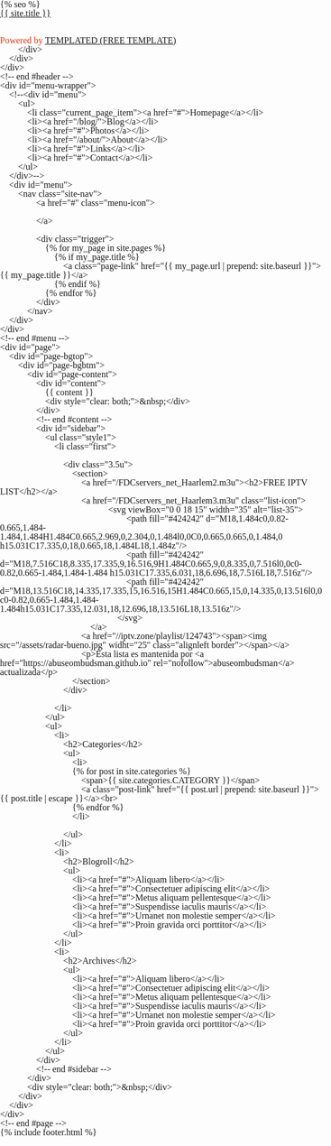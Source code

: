 <!DOCTYPE HTML>
<!--
Design by TEMPLATED
http://templated.co
Released for free under the Creative Commons Attribution License

Name       : Embodied
Description: A two-column, fixed-width design with dark color scheme.
Version    : 1.0
Released   : 20120108

-->
<html xmlns="http://www.w3.org/1999/xhtml">
<head>
<meta name="keywords" content="" />
<meta name="description" content="" />
<meta http-equiv="content-type" content="text/html; charset=utf-8" />
<title>{% if page.title %}{{ page.title | escape }}{% else %}{{ site.title | escape }}{% endif %}</title>
<link rel="stylesheet" href="//maxcdn.bootstrapcdn.com/font-awesome/4.5.0/css/font-awesome.min.css">
<link rel="stylesheet" href="/css/bootstrap.min.css">
<link href="http://fonts.googleapis.com/css?family=Oswald" rel="stylesheet" type="text/css" />
<link href='http://fonts.googleapis.com/css?family=Arvo' rel='stylesheet' type='text/css' />
<link href="/css/style.css" rel="stylesheet" type="text/css" media="screen" />
<link rel="shortcut icon" href="/favicon.ico">
<link rel="icon" href="/favicon.ico">
<style type="text/css">html,body,div,span,applet,object,iframe,h1,h2,h3,h4,h5,h6,p,blockquote,pre,a,abbr,acronym,address,big,cite,code,del,dfn,em,img,ins,kbd,q,s,samp,small,strike,strong,sub,sup,tt,var,b,u,i,center,dl,dt,dd,ol,ul,li,fieldset,form,label,legend,table,caption,tbody,tfoot,thead,tr,th,td,article,aside,canvas,details,embed,figure,figcaption,footer,header,hgroup,menu,nav,output,ruby,section,summary,time,mark,audio,video{margin:0;padding:0;border:0;font-size:100%;font:inherit;vertical-align:baseline}article,aside,details,figcaption,figure,footer,header,hgroup,menu,nav,section{display:block}body{line-height:1}ol,ul{list-style:none}blockquote,q{quotes:none}blockquote:before,blockquote:after,q:before,q:after{content:'';content:none}table{border-collapse:collapse;border-spacing:0}body{-webkit-text-size-adjust:none}
</style>
<style type="text/css">.row>*{float:left;-moz-box-sizing:border-box;-webkit-box-sizing:border-box;box-sizing:border-box}.row:after{content:'';display:block;clear:both;height:0}.row:first-child>*{padding-top:0!important}
</style>
<style type="text/css">*,*:before,*:after{-moz-box-sizing:border-box;-webkit-box-sizing:border-box;box-sizing:border-box}
</style>
<style type="text/css">.\31 2u{width:100%}.\31 1u{width:91.6666666667%}.\31 0u{width:83.3333333333%}.\39 u{width:75%}.\38 u{width:66.6666666667%}.\37 u{width:58.3333333333%}.\36 u{width:50%}.\35 u{width:41.6666666667%}.\34 u{width:33.3333333333%}.\33 u{width:25%}.\32 u{width:16.6666666667%}.\31 u{width:8.3333333333%}.\-11u{margin-left:91.6666666667%}.\-10u{margin-left:83.3333333333%}.\-9u{margin-left:75%}.\-8u{margin-left:66.6666666667%}.\-7u{margin-left:58.3333333333%}.\-6u{margin-left:50%}.\-5u{margin-left:41.6666666667%}.\-4u{margin-left:33.3333333333%}.\-3u{margin-left:25%}.\-2u{margin-left:16.6666666667%}.\-1u{margin-left:8.3333333333%}
</style>
<script>
  (function(i,s,o,g,r,a,m){i['GoogleAnalyticsObject']=r;i[r]=i[r]||function(){
  (i[r].q=i[r].q||[]).push(arguments)},i[r].l=1*new Date();a=s.createElement(o),
  m=s.getElementsByTagName(o)[0];a.async=1;a.src=g;m.parentNode.insertBefore(a,m)
  })(window,document,'script','https://www.google-analytics.com/analytics.js','ga');

  ga('create', 'UA-82481551-3', 'auto');
  ga('send', 'pageview');

</script>
{% seo %}
</head>
<body>
<div id="wrapper">
	<div id="header-wrapper">
		<div id="header">
			<div id="logo">
				<h1><a class="site-title" href="{{ site.baseurl }}/">{{ site.title }}</a></h1>
				<br><br><p><span style="color: #E2340F">Powered by </span><a href="http://templated.co" rel="nofollow">TEMPLATED (FREE TEMPLATE)</a></p>
				
			</div>
		</div>
	</div>
	<!-- end #header -->
	<div id="menu-wrapper">
		<!--<div id="menu">
			<ul>
				<li class="current_page_item"><a href="#">Homepage</a></li>
				<li><a href="/blog/">Blog</a></li>
				<li><a href="#">Photos</a></li>
				<li><a href="/about/">About</a></li>
				<li><a href="#">Links</a></li>
				<li><a href="#">Contact</a></li>
			</ul>
		</div>-->
		<div id="menu">
			<nav class="site-nav">
      				<a href="#" class="menu-icon">
        			
      				</a>
				
      				<div class="trigger">
        				{% for my_page in site.pages %}
          					{% if my_page.title %}
          						<a class="page-link" href="{{ my_page.url | prepend: site.baseurl }}">{{ my_page.title }}</a>
          					{% endif %}
        				{% endfor %}
      				</div>
    			</nav>
		</div>
	</div>
	<!-- end #menu -->
	<div id="page">
		<div id="page-bgtop">
			<div id="page-bgbtm">
				<div id="page-content">
					<div id="content">
						{{ content }}
						<div style="clear: both;">&nbsp;</div>
					</div>
					<!-- end #content -->
					<div id="sidebar">
						<ul class="style1">
							<li class="first">	

								<div class="3.5u">
									<section>
										<a href="/FDCservers_net_Haarlem2.m3u"><h2>FREE IPTV LIST</h2></a>
										<a href="/FDCservers_net_Haarlem3.m3u" class="list-icon">
													<svg viewBox="0 0 18 15" width="35" alt="list-35">
          													<path fill="#424242" d="M18,1.484c0,0.82-0.665,1.484-1.484,1.484H1.484C0.665,2.969,0,2.304,0,1.484l0,0C0,0.665,0.665,0,1.484,0 h15.031C17.335,0,18,0.665,18,1.484L18,1.484z"/>
          													<path fill="#424242" d="M18,7.516C18,8.335,17.335,9,16.516,9H1.484C0.665,9,0,8.335,0,7.516l0,0c0-0.82,0.665-1.484,1.484-1.484 h15.031C17.335,6.031,18,6.696,18,7.516L18,7.516z"/>
          													<path fill="#424242" d="M18,13.516C18,14.335,17.335,15,16.516,15H1.484C0.665,15,0,14.335,0,13.516l0,0 c0-0.82,0.665-1.484,1.484-1.484h15.031C17.335,12.031,18,12.696,18,13.516L18,13.516z"/>
        												</svg>
									        </a>
										<a href="//iptv.zone/playlist/124743"><span><img src="/assets/radar-bueno.jpg" widht="25" class="alignleft border"></span></a>
										<p>Ésta lista es mantenida por <a href="https://abuseombudsman.github.io" rel="nofollow">abuseombudsman</a> actualizada</p>
									</section>
								</div>
								
							</li>
						</ul>
						<ul>
							<li>
								<h2>Categories</h2>
								<ul>
									<li>
									{% for post in site.categories %}
										<span>{{ site.categories.CATEGORY }}</span>
										<a class="post-link" href="{{ post.url | prepend: site.baseurl }}">{{ post.title | escape }}</a><br>
									{% endfor %}
									</li>
								    
								</ul>
							</li>
							<li>
								<h2>Blogroll</h2>
								<ul>
									<li><a href="#">Aliquam libero</a></li>
									<li><a href="#">Consectetuer adipiscing elit</a></li>
									<li><a href="#">Metus aliquam pellentesque</a></li>
									<li><a href="#">Suspendisse iaculis mauris</a></li>
									<li><a href="#">Urnanet non molestie semper</a></li>
									<li><a href="#">Proin gravida orci porttitor</a></li>
								</ul>
							</li>
							<li>
								<h2>Archives</h2>
								<ul>
									<li><a href="#">Aliquam libero</a></li>
									<li><a href="#">Consectetuer adipiscing elit</a></li>
									<li><a href="#">Metus aliquam pellentesque</a></li>
									<li><a href="#">Suspendisse iaculis mauris</a></li>
									<li><a href="#">Urnanet non molestie semper</a></li>
									<li><a href="#">Proin gravida orci porttitor</a></li>
								</ul>
							</li>
						</ul>
					</div>
					<!-- end #sidebar -->
				</div>
				<div style="clear: both;">&nbsp;</div>
			</div>
		</div>
	</div>
	<!-- end #page -->
</div>
{% include footer.html %}
<!-- end #footer -->

</body>
</html>
